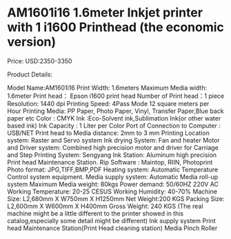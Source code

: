 # AM1601i16 1.6meter Inkjet printer with 1 i1600 Printhead (the economic version)

Price: USD:2350-3350

Product Details:

Model Name:AM1601i16
Print Width: 1.6meters
Maximum Media width: 1.6meter
Print head： Epson i1600 print head
Number of Print head：1 piece
Resolution: 1440 dpi
Printing Speed: 4Pass Mode 12 square meters per Hour
Printing Media: PP Paper, Photo Paper, Vinyl, Transfer Paper,Blue back paper etc
Color : CMYK
Ink :Eco-Solvent ink,Sublimation Ink(or other water based ink)
Ink Capacity : 1 Liter per Color
Port of Connection to Computer : USB/NET
Print head to Media distance: 2mm to 3 mm
Printing Location system: Raster and Servo system
Ink drying System: Fan and heater
Motor and Driver system: Combined high precision motor and driver for Carriage and Step
Printing System: Sengyang
Ink Station: Aluminum high precision Print head Maintenance Station.
Rip Software : Maintop, RIIN, Photoprint
Photo format: JPG,TIFF,BMP,PDF
Heating system: Automatic Temperature Control system equipment.
Media supply system: Automatic Media roll-up system
Maximum Media weight: 80kgs
Power demand: 50/60HZ 220V AC
Working Temperature: 20-25 CESUS
Working Humidity: 40-70%
Machine Size: L2,680mm X W750mm X H1250mm
Net Weight:200 KGS
Packing Size: L2,600mm X W600mm X H400mm
Gross Weight: 240 KGS
(The real machine might be a little different to the printer showed in this catalog,especially some detail might be different)
Ink supply system
Print head Maintenance Station(Print Head cleaning station)
Media Pinch Roller